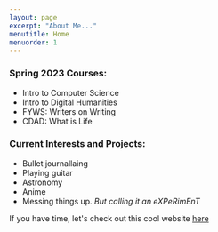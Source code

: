 ```yaml
---
layout: page
excerpt: "About Me..."
menutitle: Home
menuorder: 1
---
```



### Spring 2023 Courses:

- Intro to Computer Science
- Intro to Digital Humanities
- FYWS: Writers on Writing
- CDAD: What is Life


### Current Interests and Projects:

- Bullet journallaing
- Playing guitar
- Astronomy
- Anime
- Messing things up. *But calling it an eXPeRimEnT*


If you have time, let's check out this cool website [here](http://cyclemon.com/index.html)
